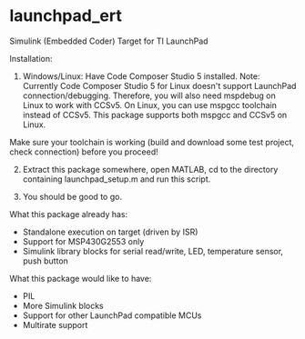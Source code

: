 launchpad_ert
=============

Simulink (Embedded Coder) Target for TI LaunchPad

Installation:

1) Windows/Linux: Have Code Composer Studio 5 installed.
Note: Currently Code Composer Studio 5 for Linux doesn't support LaunchPad
connection/debugging. Therefore, you will also need mspdebug on Linux to work with CCSv5.
On Linux, you can use mspgcc toolchain instead of CCSv5. This package supports
both mspgcc and CCSv5 on Linux.

Make sure your toolchain is working (build and download some test project, check connection)
before you proceed!

2) Extract this package somewhere, open MATLAB, cd to the directory containing
launchpad_setup.m and run this script.

3) You should be good to go.

What this package already has:
- Standalone execution on target (driven by ISR)
- Support for MSP430G2553 only
- Simulink library blocks for serial read/write, LED, temperature sensor, push button

What this package would like to have:
- PIL
- More Simulink blocks
- Support for other LaunchPad compatible MCUs
- Multirate support